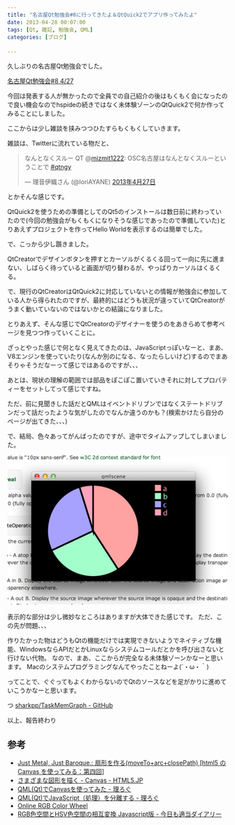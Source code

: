 ```yaml
---
title: "名古屋Qt勉強会#8に行ってきたよ＆QtQuick2でアプリ作ってみたよ"
date: 2013-04-28 00:07:00
tags: [Qt, 雑記, 勉強会, QML]
categories: [ブログ]

---
```


久しぶりの名古屋Qt勉強会でした。

[名古屋Qt勉強会#8 4/27][1]

 [1]: http://www.zusaar.com/event/607003

今回は発表する人が無かったので全員での自己紹介の後はもくもく会になったので良い機会なのでhspideの続きではなく未体験ゾーンのQtQuick2で何か作ってみることにしました。

ここからは少し雑談を挟みつつひたすらもくもくしていきます。

雑談は、Twitterに流れている物だと、

<blockquote class="twitter-tweet" lang="ja"><p>なんとなくスルー QT @<a href="https://twitter.com/mizmit1222">mizmit1222</a>: OSC名古屋はなんとなくスルーということで <a href="https://twitter.com/search/%23qtngy">#qtngy</a></p>&mdash; 理音伊織さん (@IoriAYANE) <a href="https://twitter.com/IoriAYANE/status/327998905256136704">2013年4月27日</a></blockquote>
<script async src="//platform.twitter.com/widgets.js" charset="utf-8"></script>

とかそんな感じです。

QtQuick2を使うための準備としてのQt5のインストールは数日前に終わっていたので(今回の勉強会がもくもくになりそうな感じであったので準備していた)とりあえずプロジェクトを作ってHello Worldを表示するのは簡単でした。

で、こっから少し躓きました。

QtCreatorでデザインボタンを押すとカーソルがくるくる回って一向に先に進まない、しばらく待っていると画面が切り替わるが、やっぱりカーソルはくるくる。

で、現行のQtCreatorはQtQuick2に対応していないとの情報が勉強会に参加している人から得られたのですが、最終的にはどうも状況が違っていてQtCreatorがうまく動いていないのではないかとの結論になりました。

とりあえず、そんな感じでQtCreatorのデザイナーを使うのをあきらめて参考ページを見つつ作っていくことに。

ざっとやった感じで何となく見えてきたのは、JavaScriptっぽいなーと、まあ、V8エンジンを使っていたり(なんか別のになる、なったらしいけど)するのでまあそりゃそうだなーって感じではあるのですが、、、

あとは、現状の理解の範囲では部品をぽこぽこ置いていきそれに対してプロパティーをセットしてって感じですね。

ただ、前に見聞きした話だとQMLはイベントドリブンではなくステートドリブンだって話だったような気がしたのでなんか違うのかも？(検索かけたら自分のページが出てきた、、、)

で、結局、色々あってがんばったのですが、途中でタイムアップしてしまいました。

![image][2]

 [2]: /images/2013_0427_qtquick2.png

表示的な部分は少し微妙なところはありますが大体できた感じです。 ただ、この先が問題、、、

作りたかった物はどうもQtの機能だけでは実現できないようでネイティブな機能、WindowsならAPIだとかLinuxならシステムコールだとかを呼び出さないと行けない代物。 なので、まあ、ここからが完全なる未体験ゾーンかなーと思います。 Macのシステムプログラミングなんてやったことねーよ(´・ω・｀)

ってことで、ぐぐってもよくわからないのでQtのソースなどを足がかりに進めていこうかなーと思います。

つ [sharkpp/TaskMemGraph - GitHub][3]

 [3]: https://github.com/sharkpp/TaskMemGraph

以上、報告終わり

## 参考

  * [Just Metal, Just Baroque.: 扇形を作る(moveTo+arc+closePath) [html5 の Canvas を使ってみる：第四回]][4]
  * [さまざまな図形を描く - Canvas - HTML5.JP][5]
  * [QML(Qt)でCanvasを使ってみた - 理ろぐ][6]
  * [QML(Qt)でJavaScript（処理）を分離する - 理ろぐ][7]
  * [Online RGB Color Wheel][8]
  * [RGB色空間とHSV色空間の相互変換 Javascript版 - 今日も適当ダイアリー][9]

 [4]: http://blog.flugel.biz/2009/12/html5-canvas-arc_17.html
 [5]: http://www.html5.jp/canvas/how2.html
 [6]: http://relog.xii.jp/mt5r/2012/07/qmlqtcanvas.html
 [7]: http://relog.xii.jp/mt5r/2011/09/qmlqtjavascript.html
 [8]: http://www.colorspire.com/rgb-color-wheel/
 [9]: http://d.hatena.ne.jp/ja9/20100903/1283504341
